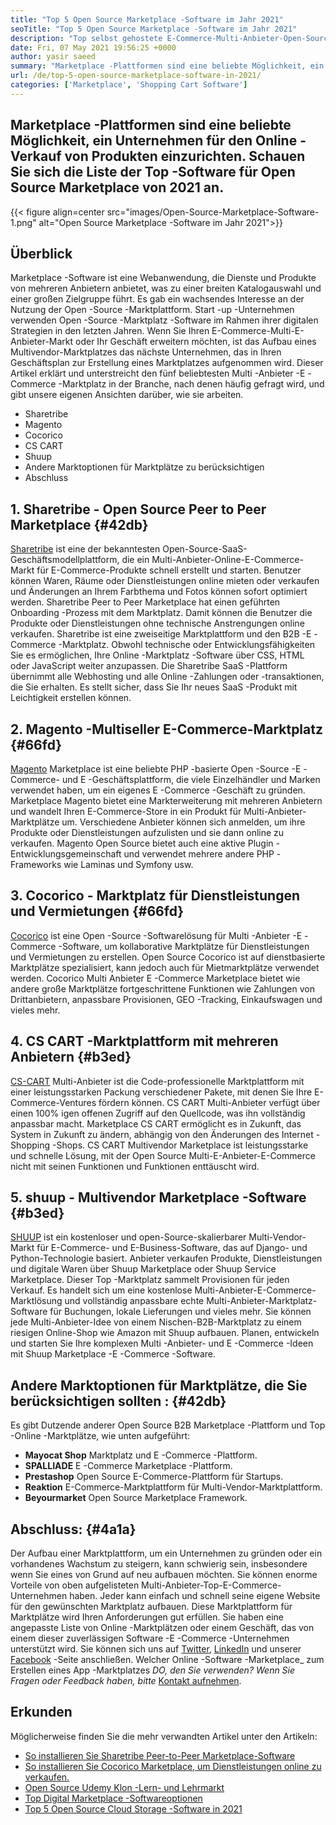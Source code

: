```yaml
---
title: "Top 5 Open Source Marketplace -Software im Jahr 2021" 
seoTitle: "Top 5 Open Source Marketplace -Software im Jahr 2021" 
description: "Top selbst gehostete E-Commerce-Multi-Anbieter-Open-Source-Marktplattformen zum Erstellen von Online-Shops und Verkauf von physischen und digitalen Produkten." 
date: Fri, 07 May 2021 19:56:25 +0000
author: yasir saeed
summary: "Marketplace -Plattformen sind eine beliebte Möglichkeit, ein Unternehmen für den Online -Verkauf von Produkten einzurichten. Schauen Sie sich die Liste der Top -Software für Open Source Marketplace von 2021 an." 
url: /de/top-5-open-source-marketplace-software-in-2021/
categories: ['Marketplace', 'Shopping Cart Software']
---
```


## Marketplace -Plattformen sind eine beliebte Möglichkeit, ein Unternehmen für den Online -Verkauf von Produkten einzurichten. Schauen Sie sich die Liste der Top -Software für Open Source Marketplace von 2021 an.

{{< figure align=center src="images/Open-Source-Marketplace-Software-1.png" alt="Open Source Marketplace -Software im Jahr 2021">}}


##  **Überblick**  
Marketplace -Software ist eine Webanwendung, die Dienste und Produkte von mehreren Anbietern anbietet, was zu einer breiten Katalogauswahl und einer großen Zielgruppe führt. Es gab ein wachsendes Interesse an der Nutzung der Open -Source -Marktplattform. Start -up -Unternehmen verwenden Open -Source -Marktplatz -Software im Rahmen ihrer digitalen Strategien in den letzten Jahren. Wenn Sie Ihren E-Commerce-Multi-E-Anbieter-Markt oder Ihr Geschäft erweitern möchten, ist das Aufbau eines Multivendor-Marktplatzes das nächste Unternehmen, das in Ihren Geschäftsplan zur Erstellung eines Marktplatzes aufgenommen wird.
Dieser Artikel erklärt und unterstreicht den fünf beliebtesten Multi -Anbieter -E -Commerce -Marktplatz in der Branche, nach denen häufig gefragt wird, und gibt unsere eigenen Ansichten darüber, wie sie arbeiten.
  * Sharetribe
  * Magento
  * Cocorico
  * CS CART
  * Shuup
  * Andere Marktoptionen für Marktplätze zu berücksichtigen
  * Abschluss

## 1.  **Sharetribe** - Open Source **Peer to Peer Marketplace**  {#42db}

[Sharetribe][1] ist eine der bekanntesten Open-Source-SaaS-Geschäftsmodellplattform, die ein Multi-Anbieter-Online-E-Commerce-Markt für E-Commerce-Produkte schnell erstellt und starten. Benutzer können Waren, Räume oder Dienstleistungen online mieten oder verkaufen und Änderungen an Ihrem Farbthema und Fotos können sofort optimiert werden. Sharetribe Peer to Peer Marketplace hat einen geführten Onboarding -Prozess mit dem Marktplatz. Damit können die Benutzer die Produkte oder Dienstleistungen ohne technische Anstrengungen online verkaufen. Sharetribe ist eine zweiseitige Marktplattform und den B2B -E -Commerce -Marktplatz.
Obwohl technische oder Entwicklungsfähigkeiten Sie es ermöglichen, Ihre Online -Marktplatz -Software über CSS, HTML oder JavaScript weiter anzupassen. Die Sharetribe SaaS -Plattform übernimmt alle Webhosting und alle Online -Zahlungen oder -transaktionen, die Sie erhalten. Es stellt sicher, dass Sie Ihr neues SaaS -Produkt mit Leichtigkeit erstellen können.

## 2.  **Magento**  -Multiseller E-Commerce-Marktplatz {#66fd}

[Magento][2] Marketplace ist eine beliebte PHP -basierte Open -Source -E -Commerce- und E -Geschäftsplattform, die viele Einzelhändler und Marken verwendet haben, um ein eigenes E -Commerce -Geschäft zu gründen. Marketplace Magento bietet eine Markterweiterung mit mehreren Anbietern und wandelt Ihren E-Commerce-Store in ein Produkt für Multi-Anbieter-Marktplätze um. Verschiedene Anbieter können sich anmelden, um ihre Produkte oder Dienstleistungen aufzulisten und sie dann online zu verkaufen. Magento Open Source bietet auch eine aktive Plugin -Entwicklungsgemeinschaft und verwendet mehrere andere PHP -Frameworks wie Laminas und Symfony usw.

## 3.  **Cocorico**  - Marktplatz für Dienstleistungen und Vermietungen {#66fd}

[Cocorico][3] ist eine Open -Source -Softwarelösung für Multi -Anbieter -E -Commerce -Software, um kollaborative Marktplätze für Dienstleistungen und Vermietungen zu erstellen. Open Source Cocorico ist auf dienstbasierte Marktplätze spezialisiert, kann jedoch auch für Mietmarktplätze verwendet werden. Cocorico Multi Anbieter E -Commerce Marketplace bietet wie andere große Marktplätze fortgeschrittene Funktionen wie Zahlungen von Drittanbietern, anpassbare Provisionen, GEO -Tracking, Einkaufswagen und vieles mehr.

## 4.  **CS CART**  -Marktplattform mit mehreren Anbietern {#b3ed}

[CS-CART][4] Multi-Anbieter ist die Code-professionelle Marktplattform mit einer leistungsstarken Packung verschiedener Pakete, mit denen Sie Ihre E-Commerce-Ventures fördern können. CS CART Multi-Anbieter verfügt über einen 100% igen offenen Zugriff auf den Quellcode, was ihn vollständig anpassbar macht. Marketplace CS CART ermöglicht es in Zukunft, das System in Zukunft zu ändern, abhängig von den Änderungen des Internet -Shopping -Shops. CS CART Multivendor Marketplace ist leistungsstarke und schnelle Lösung, mit der Open Source Multi-E-Anbieter-E-Commerce nicht mit seinen Funktionen und Funktionen enttäuscht wird.

## 5.  **shuup**  - Multivendor Marketplace -Software {#b3ed}

[SHUUP][5] ist ein kostenloser und open-Source-skalierbarer Multi-Vendor-Markt für E-Commerce- und E-Business-Software, das auf Django- und Python-Technologie basiert. Anbieter verkaufen Produkte, Dienstleistungen und digitale Waren über Shuup Marketplace oder Shuup Service Marketplace. Dieser Top -Marktplatz sammelt Provisionen für jeden Verkauf. Es handelt sich um eine kostenlose Multi-Anbieter-E-Commerce-Marktlösung und vollständig anpassbare echte Multi-Anbieter-Marktplatz-Software für Buchungen, lokale Lieferungen und vieles mehr. Sie können jede Multi-Anbieter-Idee von einem Nischen-B2B-Marktplatz zu einem riesigen Online-Shop wie Amazon mit Shuup aufbauen. Planen, entwickeln und starten Sie Ihre komplexen Multi -Anbieter- und E -Commerce -Ideen mit Shuup Marketplace -E -Commerce -Software.

##  **Andere Marktoptionen für Marktplätze, die Sie berücksichtigen sollten**  : {#42db}

Es gibt Dutzende anderer Open Source B2B Marketplace -Plattform und Top -Online -Marktplätze, wie unten aufgeführt:
*  **Mayocat Shop**  Marktplatz und E -Commerce -Plattform.
*  **SPALLIADE**  E -Commerce Marketplace -Plattform.
*  **Prestashop**  Open Source E-Commerce-Plattform für Startups.
*  **Reaktion**  E-Commerce-Marktplattform für Multi-Vendor-Marktplattform.
*  **Beyourmarket**  Open Source Marketplace Framework.

##  **Abschluss:**   {#4a1a}

Der Aufbau einer Marktplattform, um ein Unternehmen zu gründen oder ein vorhandenes Wachstum zu steigern, kann schwierig sein, insbesondere wenn Sie eines von Grund auf neu aufbauen möchten. Sie können enorme Vorteile von oben aufgelisteten Multi-Anbieter-Top-E-Commerce-Unternehmen haben. Jeder kann einfach und schnell seine eigene Website für den gewünschten Marktplatz aufbauen. Diese Marktplattform für Marktplätze wird Ihren Anforderungen gut erfüllen. Sie haben eine angepasste Liste von Online -Marktplätzen oder einem Geschäft, das von einem dieser zuverlässigen Software -E -Commerce -Unternehmen unterstützt wird.
Sie können sich uns auf [Twitter][6], [LinkedIn][7] und unserer [Facebook][8] -Seite anschließen. Welcher Online -Software -Marketplace_ zum Erstellen eines App -Marktplatzes _DO, den Sie verwenden? Wenn Sie Fragen oder Feedback haben, bitte_ [Kontakt aufnehmen][9].

## Erkunden
Möglicherweise finden Sie die mehr verwandten Artikel unter den Artikeln:
  * [So installieren Sie Sharetribe Peer-to-Peer Marketplace-Software][10]
  * [So installieren Sie Cocorico Marketplace, um Dienstleistungen online zu verkaufen.][11]
  * [Open Source Udemy Klon -Lern- und Lehrmarkt][12]
  * [Top Digital Marketplace -Softwareoptionen][13]
  * [Top 5 Open Source Cloud Storage -Software in 2021][14]



 [1]: https://www.sharetribe.com/
 [2]: https://magento.com/
 [3]: https://www.cocorico.io/en/
 [4]: https://www.cs-cart.com/
 [5]: https://www.shuup.com/
 [6]: https://twitter.com/containerize_co
 [7]: https://www.linkedin.com/company/containerize/
 [8]: http://facebook.com/containerize
 [9]: mailto:yasir.saeed@aspose.com
 [10]: https://products.containerize.com/marketplace/sharetribe/
 [11]: https://products.containerize.com/marketplace/cocorico/
 [12]: https://products.containerize.com/marketplace/edurge/
 [13]: https://products.containerize.com/marketplace/
 [14]: https://blog.containerize.com/backup-and-sync-software/top-5-open-source-cloud-storage-software-in-2021/
